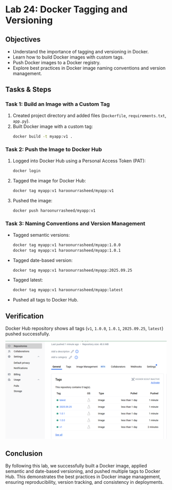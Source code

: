 # Lab 24: Docker Tagging and Versioning

## Objectives
- Understand the importance of tagging and versioning in Docker.
- Learn how to build Docker images with custom tags.
- Push Docker images to a Docker registry.
- Explore best practices in Docker image naming conventions and version management.

## Tasks & Steps

### Task 1: Build an Image with a Custom Tag
1. Created project directory and added files (`Dockerfile`, `requirements.txt`, `app.py`).
2. Built Docker image with a custom tag:
   ```bash
   docker build -t myapp:v1 .
   ```

### Task 2: Push the Image to Docker Hub
1. Logged into Docker Hub using a Personal Access Token (PAT):
   ```bash
   docker login
   ```
2. Tagged the image for Docker Hub:
   ```bash
   docker tag myapp:v1 haroonurrasheed/myapp:v1
   ```
3. Pushed the image:
   ```bash
   docker push haroonurrasheed/myapp:v1
   ```

### Task 3: Naming Conventions and Version Management
- Tagged semantic versions:
  ```bash
  docker tag myapp:v1 haroonurrasheed/myapp:1.0.0
  docker tag myapp:v1 haroonurrasheed/myapp:1.0.1
  ```
- Tagged date-based version:
  ```bash
  docker tag myapp:v1 haroonurrasheed/myapp:2025.09.25
  ```
- Tagged latest:
  ```bash
  docker tag myapp:v1 haroonurrasheed/myapp:latest
  ```
- Pushed all tags to Docker Hub.

## Verification
Docker Hub repository shows all tags (`v1`, `1.0.0`, `1.0.1`, `2025.09.25`, `latest`) pushed successfully.

![Docker Hub Tags Screenshot](screenshot.png)

## Conclusion
By following this lab, we successfully built a Docker image, applied semantic and date-based versioning, and pushed multiple tags to Docker Hub. This demonstrates the best practices in Docker image management, ensuring reproducibility, version tracking, and consistency in deployments.
